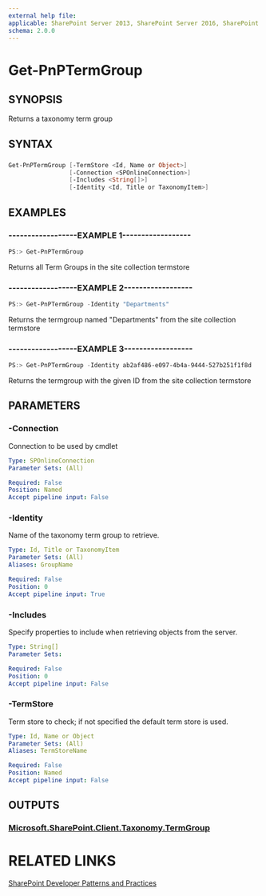 ```yaml
---
external help file:
applicable: SharePoint Server 2013, SharePoint Server 2016, SharePoint Online
schema: 2.0.0
---
```

# Get-PnPTermGroup

## SYNOPSIS
Returns a taxonomy term group

## SYNTAX 

### 
```powershell
Get-PnPTermGroup [-TermStore <Id, Name or Object>]
                 [-Connection <SPOnlineConnection>]
                 [-Includes <String[]>]
                 [-Identity <Id, Title or TaxonomyItem>]
```

## EXAMPLES

### ------------------EXAMPLE 1------------------
```powershell
PS:> Get-PnPTermGroup
```

Returns all Term Groups in the site collection termstore

### ------------------EXAMPLE 2------------------
```powershell
PS:> Get-PnPTermGroup -Identity "Departments"
```

Returns the termgroup named "Departments" from the site collection termstore

### ------------------EXAMPLE 3------------------
```powershell
PS:> Get-PnPTermGroup -Identity ab2af486-e097-4b4a-9444-527b251f1f8d
```

Returns the termgroup with the given ID from the site collection termstore

## PARAMETERS

### -Connection
Connection to be used by cmdlet

```yaml
Type: SPOnlineConnection
Parameter Sets: (All)

Required: False
Position: Named
Accept pipeline input: False
```

### -Identity
Name of the taxonomy term group to retrieve.

```yaml
Type: Id, Title or TaxonomyItem
Parameter Sets: (All)
Aliases: GroupName

Required: False
Position: 0
Accept pipeline input: True
```

### -Includes
Specify properties to include when retrieving objects from the server.

```yaml
Type: String[]
Parameter Sets: 

Required: False
Position: 0
Accept pipeline input: False
```

### -TermStore
Term store to check; if not specified the default term store is used.

```yaml
Type: Id, Name or Object
Parameter Sets: (All)
Aliases: TermStoreName

Required: False
Position: Named
Accept pipeline input: False
```

## OUTPUTS

### [Microsoft.SharePoint.Client.Taxonomy.TermGroup](https://msdn.microsoft.com/en-us/library/microsoft.sharepoint.client.taxonomy.termgroup.aspx)

# RELATED LINKS

[SharePoint Developer Patterns and Practices](http://aka.ms/sppnp)